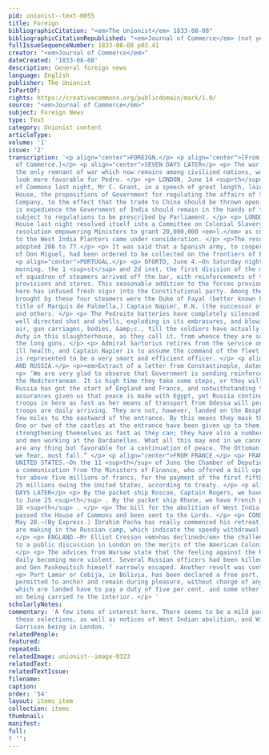 ```yaml
---
pid: unionist--text-0055
title: Foreign
bibliographicCitation: "<em>The Unionist</em> 1833-08-08"
bibliographicCitationRepublished: "<em>Journal of Commerce</em> (not yet researched)"
fullIssueSequenceNumber: 1833-08-08 p03.41
creator: "<em>Journal of Commerce</em>"
dateCreated: '1833-08-08'
description: General foreign news
language: English
publisher: The Unionist
IsPartOf: 
rights: https://creativecommons.org/publicdomain/mark/1.0/
source: "<em>Journal of Commerce</em>"
subject: Foreign News
type: Text
category: Unionist content
articleType: 
volume: '1'
issue: '2'
transcription: '<p align="center">FOREIGN.</p> <p align="center">[From the Journal
  of Commerce.]</p> <p align="center">SEVEN DAYS LATER</p> <p> The war in Portugal,
  the only remnant of war which now remains among civilized nations, was getting to
  look more favorable for Pedro. </p> <p> LONDON, June 14 <sup>th</sup> .—In the House
  of Commons last night, Mr C. Grant, in a speech of great length, laid before the
  House, the propositions of Government for regulating the affairs of the East India
  Company, to the effect that the trade to China should be thrown open; and that it
  is expedience the Government of India should remain in the hands of the Company
  subject to regulations to be prescribed by Parliament. </p> <p> LONDON, June 12.—The
  House last night resolved itself into a Committee on Colonial Slavery, when the
  resolution empowering Ministers to grant 20,000,000 <em>l.</em> as compensation
  to the West India Planters came under consideration. </p> <p>The resolution was
  adopted 286 to 77.</p> <p> It was said that a Spanish army, to cooperate with that
  of Don Miguel, had been ordered to be collected on the frontiers of Portugal. </p>
  <p align="center">PORTUGAL.</p> <p> OFORTO, June 4.—On Saturday night and Sunday
  morning, the 1 <sup>st</sup> and 2d inst. the first division of the much talked
  of squadron of steamers arrived off the bar, with reinforcements of troops, money,
  provisions and stores. This seasonable addition to the forces previously collected
  here has infused fresh vigor into the Constitutional party. Among the passengers
  brought by these four steamers were the Duke of Fayal (better known by nis former
  title of Marquis de Palmella,) Captain Napier, R.N. (the successor of Admiral Sartorius,)
  and others. </p> <p> The Pedroite batteries have completely silenced the Gaya by
  well directed shot and shells, exploding in its embrasures, and blowing into the
  air, gun carriages, bodies, &amp;c., till the soldiers have actually refused doing
  duty in this slaughterhouse, as they call it, from whence they are said to remove
  the long guns. </p> <p> Admiral Sartorius retires from the service on account of
  ill health, and Captain Napier is to assume the command of the fleet. The latter
  is represented to be a very smart and efficient officer. </p> <p align="center">TURKEY
  AND RUSSIA.</p> <p><em>Extract of a letter from Constantinople, dated May 22</em></p>
  <p> ‘We are very glad to observe that Government is sending reinforcements into
  the Mediterranean. It is high time they take some steps, or they will be too late.
  Russia has got the start of England and France, and notwithstanding the continued
  assurances given us that peace is made with Egypt, yet Russia continues pouring
  troops in here as fast as her means of transport from Odessa will permit; fresh
  troops are daily arriving. They are not, however, landed on the Bosphorus, but a
  few miles to the eastward of the entrance. By this means they mask their numbers.
  One or two of the castles at the entrance have been given up to them, and they are
  strengthening themselves as fast as they can; they have also a number of engineers
  and men working at the Dardanelles. What all this may end in we cannot say; appearances
  are any thing but favorable for a continuation of peace. The Ottoman Government,
  we fear, must fall.” </p> <p align="center">FROM FRANCE.</p> <p> FRANCE AND THE
  UNITED STATES.—On the 11 <sup>th</sup> of June the Chamber of Deputies received
  a communication from the Ministers of Finance, who offered a bill opening a credit
  for above five millions of francs, for the payment of the first fifth part of the
  25 millions owing the United States, according to treaty. </p> <p align="center">TEN
  DAYS LATER</p> <p> By the packet ship Roscoe, Captain Rogers, we have English papers
  to June 25 <sup>th</sup> . By the packet ship Rhone, we have French papers to June
  18 <sup>th</sup> . </p> <p> The bill for the abolition of West India Slavery has
  passed the House of Commons and been sent to the Lords. </p> <p> CONSTANTINOPLE,
  May 28.—(By Express.) Ibrahim Pacha has really commenced his retreat, and preparations
  are making in the Russian camp, which indicate the speedy withdrawal of the troops.
  </p> <p> ENGLAND.—Mr Elliot Cresson <em>has declined</em> the challenge of Mr. Garrison
  to a public discussion in London on the merits of the American Colonization society.
  </p> <p> The advices from Warsaw state that the feeling against the Russians was
  daily becoming more violent. Several Russian officers had been killed in the streets,
  and Gen Paskewitsch himself narrowly escaped. Another revolt was contemplated. </p>
  <p> Port Lamar or Cobija, in Bolivia, has been declared a free port. Vessels are
  permitted to anchor and remain during pleasure, without charge of any kind. Goods
  which are landed have to pay a duty of five per cent. and some other small rates
  on being carried to the interior. </p> '
scholarlyNotes: 
commentary: 'A few items of interest here. There seems to be a mild pacifism throughout
  these selections, as well as notices of West Indian abolition, and William Lloyd
  Garrison being in London. '
relatedPeople: 
featured: 
repeated: 
relatedImage: unionist--image-0323
relatedText: 
relatedTextIssue: 
filename: 
caption: 
order: '54'
layout: items_item
collection: items
thumbnail: 
manifest: 
full: 
! '': 
---
```

